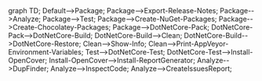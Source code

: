 <div class="mermaid">
graph TD;
Default-->Package;
Package-->Export-Release-Notes;
Package-->Analyze;
Package-->Test;
Package-->Create-NuGet-Packages;
Package-->Create-Chocolatey-Packages;
Package-->DotNetCore-Pack;
DotNetCore-Pack-->DotNetCore-Build;
DotNetCore-Build-->Clean;
DotNetCore-Build-->DotNetCore-Restore;
Clean-->Show-Info;
Clean-->Print-AppVeyor-Environment-Variables;
Test-->DotNetCore-Test;
DotNetCore-Test-->Install-OpenCover;
Install-OpenCover-->Install-ReportGenerator;
Analyze-->DupFinder;
Analyze-->InspectCode;
Analyze-->CreateIssuesReport;
</div>
